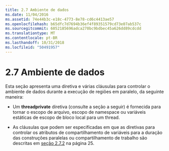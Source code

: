 ```yaml
---
title: 2.7 Ambiente de dados
ms.date: 11/04/2016
ms.assetid: 74e44b3c-e18c-4773-8e78-cd6c4413ae57
ms.openlocfilehash: b65dfc7d7694b36ef4f89351579cd73e07ab537c
ms.sourcegitcommit: 6052185696adca270bc9bdbec45a626dd89cdcdd
ms.translationtype: MT
ms.contentlocale: pt-BR
ms.lasthandoff: 10/31/2018
ms.locfileid: "50491957"
---
```

# <a name="27-data-environment"></a>2.7 Ambiente de dados

Esta seção apresenta uma diretiva e várias cláusulas para controlar o ambiente de dados durante a execução de regiões em paralelo, da seguinte maneira:

- Um **threadprivate** diretiva (consulte a seção a seguir) é fornecida para tornar o escopo de arquivo, escopo de namespace ou variáveis estáticas de escopo de bloco local para um thread.

- As cláusulas que podem ser especificadas em que as diretivas para controlar os atributos de compartilhamento de variáveis para a duração das construções paralelas ou compartilhamento de trabalho são descritas em [seção 2.7.2](../../parallel/openmp/2-7-2-data-sharing-attribute-clauses.md) na página 25.